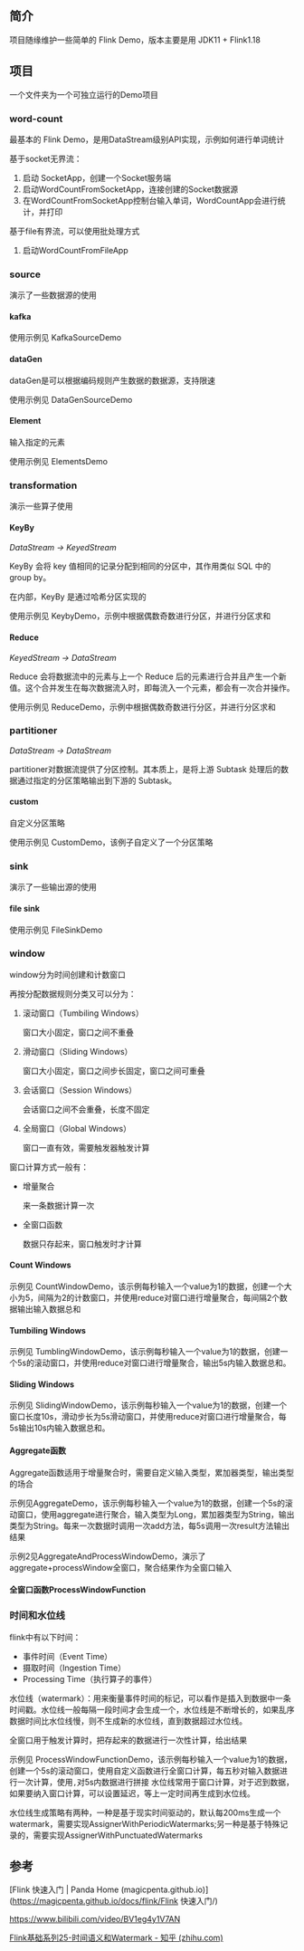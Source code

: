 ## 简介

项目随缘维护一些简单的 Flink Demo，版本主要是用 JDK11 + Flink1.18

## 项目

一个文件夹为一个可独立运行的Demo项目

### word-count

最基本的 Flink Demo，是用DataStream级别API实现，示例如何进行单词统计

基于socket无界流：

1. 启动 SocketApp，创建一个Socket服务端
2. 启动WordCountFromSocketApp，连接创建的Socket数据源
3. 在WordCountFromSocketApp控制台输入单词，WordCountApp会进行统计，并打印

基于file有界流，可以使用批处理方式

1. 启动WordCountFromFileApp

### source

演示了一些数据源的使用

#### kafka

使用示例见 KafkaSourceDemo

#### dataGen

dataGen是可以根据编码规则产生数据的数据源，支持限速

使用示例见 DataGenSourceDemo

#### Element

输入指定的元素

使用示例见 ElementsDemo

### transformation

演示一些算子使用

#### KeyBy

*DataStream -> KeyedStream*

KeyBy 会将 key 值相同的记录分配到相同的分区中，其作用类似 SQL 中的 group by。

在内部，KeyBy 是通过哈希分区实现的

使用示例见 KeybyDemo，示例中根据偶数奇数进行分区，并进行分区求和

#### Reduce

*KeyedStream -> DataStream*

Reduce 会将数据流中的元素与上一个 Reduce 后的元素进行合并且产生一个新值。这个合并发生在每次数据流入时，即每流入一个元素，都会有一次合并操作。

使用示例见 ReduceDemo，示例中根据偶数奇数进行分区，并进行分区求和

### partitioner

*DataStream -> DataStream*

partitioner对数据流提供了分区控制。其本质上，是将上游 Subtask 处理后的数据通过指定的分区策略输出到下游的 Subtask。

#### custom

自定义分区策略

使用示例见 CustomDemo，该例子自定义了一个分区策略

### sink

演示了一些输出源的使用

#### file sink

使用示例见 FileSinkDemo

### window

window分为时间创建和计数窗口

再按分配数据规则分类又可以分为：

1. 滚动窗口（Tumbiling Windows）

   窗口大小固定，窗口之间不重叠

2. 滑动窗口（Sliding Windows）

   窗口大小固定，窗口之间步长固定，窗口之间可重叠

3. 会话窗口（Session Windows）

   会话窗口之间不会重叠，长度不固定

4. 全局窗口（Global Windows）

   窗口一直有效，需要触发器触发计算

窗口计算方式一般有：

+ 增量聚合

  来一条数据计算一次

+ 全窗口函数

  数据只存起来，窗口触发时才计算



#### Count Windows

示例见 CountWindowDemo，该示例每秒输入一个value为1的数据，创建一个大小为5，间隔为2的计数窗口，并使用reduce对窗口进行增量聚合，每间隔2个数据输出输入数据总和

#### Tumbiling Windows

示例见 TumblingWindowDemo，该示例每秒输入一个value为1的数据，创建一个5s的滚动窗口，并使用reduce对窗口进行增量聚合，输出5s内输入数据总和。

#### Sliding Windows

示例见 SlidingWindowDemo，该示例每秒输入一个value为1的数据，创建一个窗口长度10s，滑动步长为5s滑动窗口，并使用reduce对窗口进行增量聚合，每5s输出10s内输入数据总和。

#### Aggregate函数

Aggregate函数适用于增量聚合时，需要自定义输入类型，累加器类型，输出类型的场合

示例见AggregateDemo，该示例每秒输入一个value为1的数据，创建一个5s的滚动窗口，使用aggregate进行聚合，输入类型为Long，累加器类型为String，输出类型为String。每来一次数据时调用一次add方法，每5s调用一次result方法输出结果

示例2见AggregateAndProcessWindowDemo，演示了aggregate+processWindow全窗口，聚合结果作为全窗口输入

#### 全窗口函数ProcessWindowFunction
### 时间和水位线

flink中有以下时间：

+ 事件时间（Event Time）
+ 摄取时间（Ingestion Time）
+ Processing Time（执行算子的事件）

水位线（watermark）：用来衡量事件时间的标记，可以看作是插入到数据中一条时间戳。水位线一般每隔一段时间才会生成一个，水位线是不断增长的，如果乱序数据时间比水位线慢，则不生成新的水位线，直到数据超过水位线。

全窗口用于触发计算时，把存起来的数据进行一次性计算，给出结果

示例见 ProcessWindowFunctionDemo，该示例每秒输入一个value为1的数据，创建一个5s的滚动窗口，使用自定义函数进行全窗口计算，每五秒对输入数据进行一次计算，使用`,`对5s内数据进行拼接
水位线常用于窗口计算，对于迟到数据，如果要纳入窗口计算，可以设置延迟，等上一定时间再生成到水位线。

水位线生成策略有两种，一种是基于现实时间驱动的，默认每200ms生成一个watermark，需要实现AssignerWithPeriodicWatermarks;另一种是基于特殊记录的，需要实现AssignerWithPunctuatedWatermarks

## 参考

[Flink 快速入门 | Panda Home (magicpenta.github.io)](https://magicpenta.github.io/docs/flink/Flink 快速入门/)

https://www.bilibili.com/video/BV1eg4y1V7AN

[Flink基础系列25-时间语义和Watermark - 知乎 (zhihu.com)](https://zhuanlan.zhihu.com/p/455305818)
